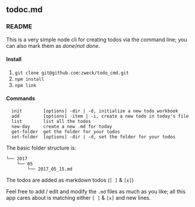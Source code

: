 ## todoc.md
### README

This is a very simple node cli for creating todos via the command line; you can also mark them as _done_/_not done_.

#### Install
1. `git clone git@github.com:zweck/todo_cmd.git`
2. `npm install`
3. `npm link`

#### Commands
```
  init        [options] -dir | -d, initialize a new todo workbook
  add         [options] -item | -i, create a new todo in today's file
  list        list all the todos
  new-day     create a new .md for today
  get-folder  get the folder for your todos
  set-folder  [options] -dir | -d, set the folder for your todos
```

The basic folder structure is:

```
└── 2017
    └── 05
        └── 2017_05_15.md
```

The todos are added as markdown todos (`[ ]` & `[x]`)

Feel free to add / edit and modify the `.md` files as much as you like; all this app cares about is matching either `[ ]` & `[x]` and new lines.
